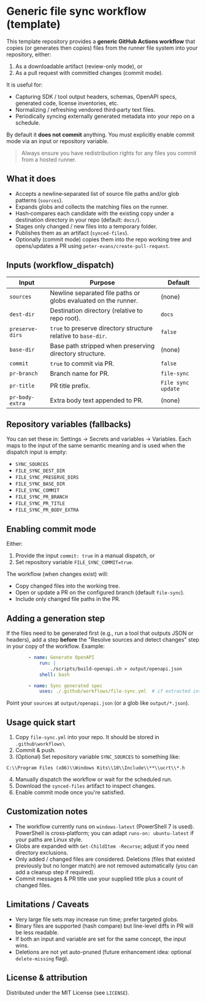 # Generic file sync workflow (template)

This template repository provides a **generic GitHub Actions workflow** that copies (or generates then copies) files from the runner file system into your repository, either:

1. As a downloadable artifact (review-only mode), or
2. As a pull request with committed changes (commit mode).

It is useful for:

- Capturing SDK / tool output headers, schemas, OpenAPI specs, generated code, license inventories, etc.
- Normalizing / refreshing vendored third‑party text files.
- Periodically syncing externally generated metadata into your repo on a schedule.

By default it **does not commit** anything. You must explicitly enable commit mode via an input or repository variable.

> Always ensure you have redistribution rights for any files you commit from a hosted runner.

## What it does

- Accepts a newline‑separated list of source file paths and/or glob patterns (`sources`).
- Expands globs and collects the matching files on the runner.
- Hash‑compares each candidate with the existing copy under a destination directory in your repo (default: `docs/`).
- Stages only changed / new files into a temporary folder.
- Publishes them as an artifact (`synced-files`).
- Optionally (commit mode) copies them into the repo working tree and opens/updates a PR using `peter-evans/create-pull-request`.

## Inputs (workflow_dispatch)

| Input | Purpose | Default |
|-------|---------|---------|
| `sources` | Newline separated file paths or globs evaluated on the runner. | (none) |
| `dest-dir` | Destination directory (relative to repo root). | `docs` |
| `preserve-dirs` | `true` to preserve directory structure relative to `base-dir`. | `false` |
| `base-dir` | Base path stripped when preserving directory structure. | (none) |
| `commit` | `true` to commit via PR. | `false` |
| `pr-branch` | Branch name for PR. | `file-sync` |
| `pr-title` | PR title prefix. | `File sync update` |
| `pr-body-extra` | Extra body text appended to PR. | (none) |

## Repository variables (fallbacks)

You can set these in: Settings → Secrets and variables → Variables. Each maps to the input of the same semantic meaning and is used when the dispatch input is empty:

- `SYNC_SOURCES`
- `FILE_SYNC_DEST_DIR`
- `FILE_SYNC_PRESERVE_DIRS`
- `FILE_SYNC_BASE_DIR`
- `FILE_SYNC_COMMIT`
- `FILE_SYNC_PR_BRANCH`
- `FILE_SYNC_PR_TITLE`
- `FILE_SYNC_PR_BODY_EXTRA`

## Enabling commit mode

Either:

1. Provide the input `commit: true` in a manual dispatch, or
2. Set repository variable `FILE_SYNC_COMMIT=true`.

The workflow (when changes exist) will:

- Copy changed files into the working tree.
- Open or update a PR on the configured branch (default `file-sync`).
- Include only changed file paths in the PR.

## Adding a generation step

If the files need to be generated first (e.g., run a tool that outputs JSON or headers), add a step **before** the "Resolve sources and detect changes" step in your copy of the workflow. Example:

```yaml
		- name: Generate OpenAPI
			run: |
				./scripts/build-openapi.sh > output/openapi.json
			shell: bash

		- name: Sync generated spec
			uses: ./.github/workflows/file-sync.yml  # if extracted into a reusable workflow
```

Point your `sources` at `output/openapi.json` (or a glob like `output/*.json`).

## Usage quick start

1. Copy `file-sync.yml` into your repo. It should be stored in `.github\workflows\`
2. Commit & push.
3. (Optional) Set repository variable `SYNC_SOURCES` to something like:

```
C:\\Program Files (x86)\\Windows Kits\\10\\Include\\**\\ucrt\\*.h
```

4. Manually dispatch the workflow or wait for the scheduled run.
5. Download the `synced-files` artifact to inspect changes.
6. Enable commit mode once you're satisfied.

## Customization notes

- The workflow currently runs on `windows-latest` (PowerShell 7 is used). PowerShell is cross‑platform; you can adapt `runs-on: ubuntu-latest` if your paths are Linux style.
- Globs are expanded with `Get-ChildItem -Recurse`; adjust if you need directory exclusions.
- Only added / changed files are considered. Deletions (files that existed previously but no longer match) are not removed automatically (you can add a cleanup step if required).
- Commit messages & PR title use your supplied title plus a count of changed files.

## Limitations / Caveats

- Very large file sets may increase run time; prefer targeted globs.
- Binary files are supported (hash compare) but line-level diffs in PR will be less readable.
- If both an input and variable are set for the same concept, the input wins.
- Deletions are not yet auto-pruned (future enhancement idea: optional `delete-missing` flag).

## License & attribution

Distributed under the MIT License (see `LICENSE`).


